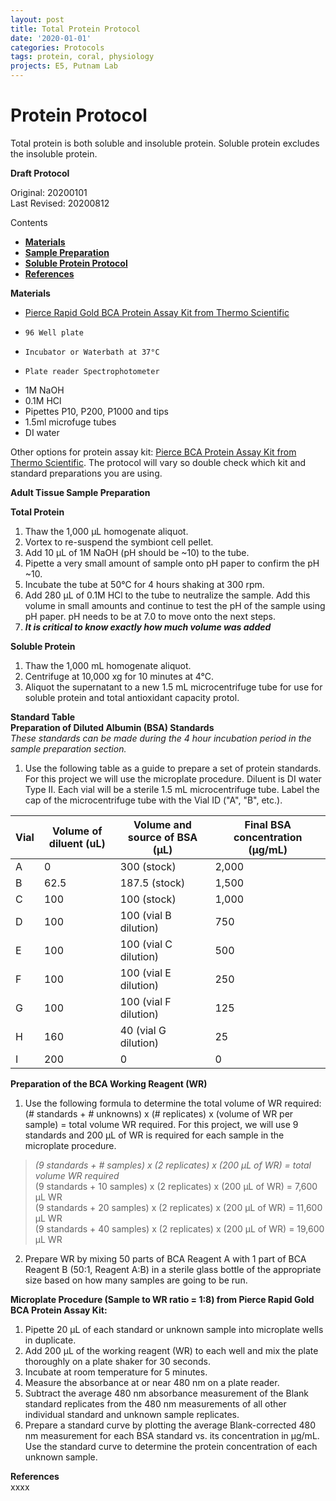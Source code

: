 ```yaml
---
layout: post
title: Total Protein Protocol
date: '2020-01-01'
categories: Protocols
tags: protein, coral, physiology
projects: E5, Putnam Lab
---
```


# Protein Protocol
Total protein is both soluble and insoluble protein. Soluble protein excludes the insoluble protein.

**Draft Protocol**

Original: 20200101    
Last Revised: 20200812  

Contents  
- [**Materials**](#Materials)    
- [**Sample Preparation**](#Sample_Prep)
- [**Soluble Protein Protocol**](#SP_Protein)
- [**References**](#References)  

<a name="Materials"></a> **Materials**
  - [Pierce Rapid Gold BCA Protein Assay Kit from Thermo Scientific](https://www.thermofisher.com/document-connect/document-connect.html?url=https%3A%2F%2Fassets.thermofisher.com%2FTFS-Assets%2FLSG%2Fmanuals%2FMAN0017135_PierceRapidGoldBCAProteinAssayKit_UG.pdf&title=VXNlciBHdWlkZTogUGllcmNlJnRyYWRlOyBSYXBpZCBHb2xkIEJDQSBQcm90ZWluIEFzc2F5IEtpdA==)
  - 	96 Well plate
  - 	Incubator or Waterbath at 37°C
  - 	Plate reader Spectrophotometer
  -  1M NaOH
  -  0.1M HCl
  -  Pipettes P10, P200, P1000 and tips
  -  1.5ml microfuge tubes
  -  DI water

Other options for protein assay kit: [Pierce BCA Protein Assay Kit from Thermo Scientific](https://www.thermofisher.com/order/catalog/product/23225?SID=srch-srp-23225). The protocol will vary so double check which kit and standard preparations you are using. 


<a name="Sample_Prep"></a> **Adult Tissue Sample Preparation**

**Total Protein**
1. Thaw the 1,000 μL homogenate aliquot.  
2. Vortex to re-suspend the symbiont cell pellet.   
5. Add 10 μL of 1M NaOH (pH should be ~10) to the tube.  
6. Pipette a very small amount of sample onto pH paper to confirm the pH ~10.  
7. Incubate the tube at 50&deg;C for 4 hours shaking at 300 rpm.  
8. Add 280 μL of 0.1M HCl to the tube to neutralize the sample. Add this volume in small amounts and continue to test the pH of the sample using pH paper. pH needs to be at 7.0 to move onto the next steps.  
9. **_It is critical to know exactly how much volume was added_**

**Soluble Protein**
1. Thaw the 1,000 mL homogenate aliquot.  
2. Centrifuge at 10,000 xg for 10 minutes at 4&deg;C.  
3. Aliquot the supernatant to a new 1.5 mL microcentrifuge tube for use for soluble protein and total antioxidant capacity protol.   

<a name="Table"></a> **Standard Table**  
**Preparation of Diluted Albumin (BSA) Standards**    
*These standards can be made during the 4 hour incubation period in the sample preparation section.*
1. Use the following table as a guide to prepare a set of protein standards. For this project we will use the microplate procedure. Diluent is DI water Type II. Each vial will be a sterile 1.5 mL microcentrifuge tube. Label the cap of the microcentrifuge tube with the Vial ID ("A", "B", etc.).  

| Vial 	| Volume of diluent (uL) 	| Volume and source of BSA (µL) 	| Final BSA concentration (µg/mL) 	|
|------	|------------------------	|-------------------------------	|---------------------------------	|
| A    	| 0                      	| 300 (stock)                   	| 2,000                           	|
| B    	| 62.5                   	| 187.5 (stock)                 	| 1,500                           	|
| C    	| 100                    	| 100 (stock)                   	| 1,000                           	|
| D    	| 100                    	| 100 (vial B dilution)         	| 750                             	|
| E    	| 100                    	| 100 (vial C dilution)         	| 500                             	|
| F    	| 100                    	| 100 (vial E dilution)         	| 250                             	|
| G    	| 100                    	| 100 (vial F dilution)         	| 125                             	|
| H    	| 160                    	| 40 (vial G dilution)          	| 25                              	|
| I    	| 200                    	| 0                             	| 0                               	|

**Preparation of the BCA Working Reagent (WR)**   
1. Use the following formula to determine the total volume of WR required:  
(# standards + # unknowns) x (# replicates) x (volume of WR per sample) = total volume WR required. For this project, we will use 9 standards and 200 μL of WR is required for each sample in the microplate procedure.   
> *(9 standards + # samples) x (2 replicates) x (200 μL of WR) = total volume WR required*  
(9 standards + 10 samples) x (2 replicates) x (200 μL of WR) = 7,600 μL WR  
(9 standards + 20 samples) x (2 replicates) x (200 μL of WR) = 11,600 μL WR  
(9 standards + 40 samples) x (2 replicates) x (200 μL of WR) = 19,600 μL WR  

2. Prepare WR by mixing 50 parts of BCA Reagent A with 1 part of BCA Reagent B (50:1, Reagent A:B) in a sterile glass bottle of the appropriate size based on how many samples are going to be run.  

**Microplate Procedure (Sample to WR ratio = 1:8) from Pierce Rapid Gold BCA Protein Assay Kit:**  
1. Pipette 20 μL of each standard or unknown sample into microplate wells in duplicate.  
2. Add 200 μL of the working reagent (WR) to each well and mix the plate thoroughly on a plate shaker for 30 seconds.  
3. Incubate at room temperature for 5 minutes.  
4. Measure the absorbance at or near 480 nm on a plate reader.
5. Subtract the average 480 nm absorbance measurement of the Blank standard replicates from the 480 nm measurements of all other individual standard and unknown sample replicates.  
6. Prepare a standard curve by plotting the average Blank-corrected 480 nm measurement for each BSA standard vs. its concentration in μg/mL. Use the standard curve to determine the protein concentration of each unknown sample.  

<a name="References"></a> **References**  
xxxx
